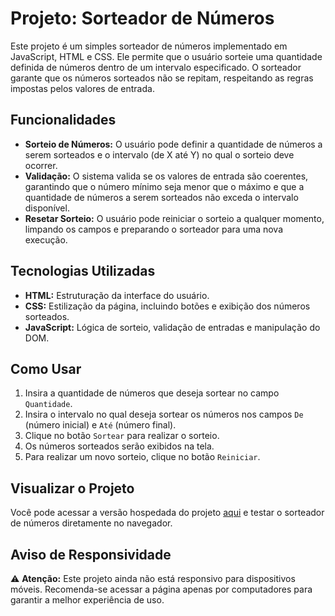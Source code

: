 # Projeto: Sorteador de Números

Este projeto é um simples sorteador de números implementado em JavaScript, HTML e CSS. Ele permite que o usuário sorteie uma quantidade definida de números dentro de um intervalo especificado. O sorteador garante que os números sorteados não se repitam, respeitando as regras impostas pelos valores de entrada.

## Funcionalidades

- **Sorteio de Números:** O usuário pode definir a quantidade de números a serem sorteados e o intervalo (de X até Y) no qual o sorteio deve ocorrer.
- **Validação:** O sistema valida se os valores de entrada são coerentes, garantindo que o número mínimo seja menor que o máximo e que a quantidade de números a serem sorteados não exceda o intervalo disponível.
- **Resetar Sorteio:** O usuário pode reiniciar o sorteio a qualquer momento, limpando os campos e preparando o sorteador para uma nova execução.

## Tecnologias Utilizadas

- **HTML:** Estruturação da interface do usuário.
- **CSS:** Estilização da página, incluindo botões e exibição dos números sorteados.
- **JavaScript:** Lógica de sorteio, validação de entradas e manipulação do DOM.

## Como Usar

1. Insira a quantidade de números que deseja sortear no campo `Quantidade`.
2. Insira o intervalo no qual deseja sortear os números nos campos `De` (número inicial) e `Até` (número final).
3. Clique no botão `Sortear` para realizar o sorteio.
4. Os números sorteados serão exibidos na tela.
5. Para realizar um novo sorteio, clique no botão `Reiniciar`.

## Visualizar o Projeto

Você pode acessar a versão hospedada do projeto [aqui](https://sorteador-numeros-tau.vercel.app) e testar o sorteador de números diretamente no navegador.

## Aviso de Responsividade

⚠️ **Atenção:** Este projeto ainda não está responsivo para dispositivos móveis. Recomenda-se acessar a página apenas por computadores para garantir a melhor experiência de uso.
